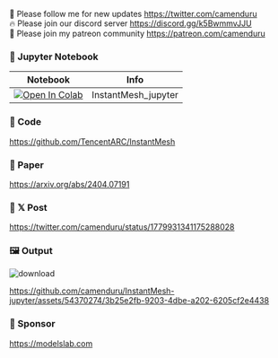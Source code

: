 🐣 Please follow me for new updates https://twitter.com/camenduru <br />
🔥 Please join our discord server https://discord.gg/k5BwmmvJJU <br />
🥳 Please join my patreon community https://patreon.com/camenduru <br />

### 🍊 Jupyter Notebook

| Notebook | Info
| --- | --- |
[![Open In Colab](https://colab.research.google.com/assets/colab-badge.svg)](https://colab.research.google.com/github/camenduru/InstantMesh-jupyter/blob/main/InstantMesh_jupyter.ipynb) | InstantMesh_jupyter

### 🧬 Code
https://github.com/TencentARC/InstantMesh

### 📄 Paper
https://arxiv.org/abs/2404.07191

### 📣 𝕏 Post
https://twitter.com/camenduru/status/1779931341175288028

### 🖼 Output

![download](https://github.com/camenduru/InstantMesh-jupyter/assets/54370274/ef6c9924-1501-4e43-ada2-d819fe0e72c6)

https://github.com/camenduru/InstantMesh-jupyter/assets/54370274/3b25e2fb-9203-4dbe-a202-6205cf2e4438

### 🏢 Sponsor
https://modelslab.com

